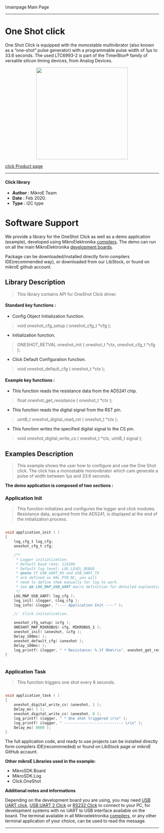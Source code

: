 \mainpage Main Page
 
---
# One Shot click

One Shot Click is equipped with the monostable multivibrator (also known as a “one-shot” pulse generator) with a programmable pulse width of 1μs to 33.6 seconds. The used LTC6993-2 is part of the TimerBlox® family of versatile silicon timing devices, from Analog Devices.

<p align="center">
  <img src="https://download.mikroe.com/images/click_for_ide/oneshot_click.png" height=300px>
</p>

[click Product page](https://www.mikroe.com/one-shot-click)

---

#### Click library 

- **Author**        : MikroE Team
- **Date**          : Feb 2020.
- **Type**          : I2C type

# Software Support

We provide a library for the OneShot Click 
as well as a demo application (example), developed using MikroElektronika 
[compilers](https://shop.mikroe.com/compilers). 
The demo can run on all the main MikroElektronika [development boards](https://shop.mikroe.com/development-boards).

Package can be downloaded/installed directly form compilers IDE(recommended way), or downloaded from our LibStock, or found on mikroE github account. 

## Library Description

> This library contains API for OneShot Click driver.

#### Standard key functions :

- Config Object Initialization function.
> void oneshot_cfg_setup ( oneshot_cfg_t *cfg ); 
 
- Initialization function.
> ONESHOT_RETVAL oneshot_init ( oneshot_t *ctx, oneshot_cfg_t *cfg );

- Click Default Configuration function.
> void oneshot_default_cfg ( oneshot_t *ctx );


#### Example key functions :

- This function reads the resistance data from the AD5241 chip.
> float oneshot_get_resistance ( oneshot_t *ctx );
 
- This function reads the digital signal from the RST pin.
> uint8_t oneshot_digital_read_rst ( oneshot_t *ctx );

- This function writes the specified digital signal to the CS pin.
> void oneshot_digital_write_cs ( oneshot_t *ctx, uint8_t signal );

## Examples Description

> This example shows the user how to configure and use the One Shot click. The click has a 
  monostable monovibrator which cam generate a pulse of width between 1μs and 33.6 seconds.

**The demo application is composed of two sections :**

### Application Init 

> This function initializes and configures the logger and click modules. Resistance data,
  acquired from the AD5241, is displayed at the end of the initialization process. 

```c

void application_init ( )
{
    log_cfg_t log_cfg;
    oneshot_cfg_t cfg;

    /** 
     * Logger initialization.
     * Default baud rate: 115200
     * Default log level: LOG_LEVEL_DEBUG
     * @note If USB_UART_RX and USB_UART_TX 
     * are defined as HAL_PIN_NC, you will 
     * need to define them manually for log to work. 
     * See @b LOG_MAP_USB_UART macro definition for detailed explanation.
     */
    LOG_MAP_USB_UART( log_cfg );
    log_init( &logger, &log_cfg );
    log_info( &logger, "---- Application Init ----" );

    //  Click initialization.

    oneshot_cfg_setup( &cfg );
    ONESHOT_MAP_MIKROBUS( cfg, MIKROBUS_1 );
    oneshot_init( &oneshot, &cfg );
    Delay_100ms( );
    oneshot_default_cfg( &oneshot );
    Delay_100ms( );
    log_printf( &logger, " * Resistance: %.1f Ohm\r\n", oneshot_get_resistance( &oneshot ) );
}
  
```

### Application Task

> This function triggers one shot every 8 seconds.

```c

void application_task ( )
{
    oneshot_digital_write_cs( &oneshot, 1 );
    Delay_ms( 1 );
    oneshot_digital_write_cs( &oneshot, 0 );
    log_printf( &logger, " * One shot triggered \r\n" );
    log_printf( &logger, " --------------------------- \r\n" );
    Delay_ms( 8000 );
}  

```

The full application code, and ready to use projects can be  installed directly form compilers IDE(recommneded) or found on LibStock page or mikroE GitHub accaunt.

**Other mikroE Libraries used in the example:** 

- MikroSDK.Board
- MikroSDK.Log
- Click.OneShot

**Additional notes and informations**

Depending on the development board you are using, you may need 
[USB UART click](https://shop.mikroe.com/usb-uart-click), 
[USB UART 2 Click](https://shop.mikroe.com/usb-uart-2-click) or 
[RS232 Click](https://shop.mikroe.com/rs232-click) to connect to your PC, for 
development systems with no UART to USB interface available on the board. The 
terminal available in all Mikroelektronika 
[compilers](https://shop.mikroe.com/compilers), or any other terminal application 
of your choice, can be used to read the message.

---
